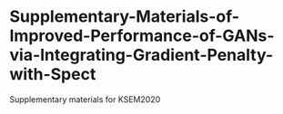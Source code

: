 # Supplementary-Materials-of-Improved-Performance-of-GANs-via-Integrating-Gradient-Penalty-with-Spect
Supplementary materials for KSEM2020
